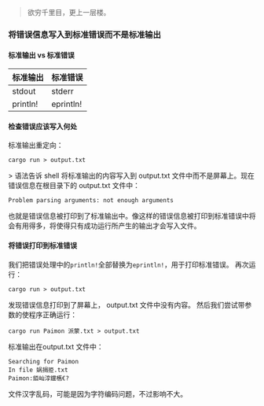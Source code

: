 > <font face = "楷体">欲穷千里目，更上一层楼。</font>

### 将错误信息写入到标准错误而不是标准输出
#### 标准输出 vs 标准错误
|标准输出 |标准错误  |
| :-     |   :--   |
| stdout |   stderr|
|println!|eprintln!|

#### 检查错误应该写入何处
标准输出重定向：
```shell
cargo run > output.txt
```
\> 语法告诉 shell 将标准输出的内容写入到 output\.txt 文件中而不是屏幕上。现在错误信息在根目录下的 output\.txt 文件中：
```
Problem parsing arguments: not enough arguments
```
也就是错误信息被打印到了标准输出中。像这样的错误信息被打印到标准错误中将会有用得多，将使得只有成功运行所产生的输出才会写入文件。

#### 将错误打印到标准错误
我们把错误处理中的`println!`全部替换为`eprintln!`，用于打印标准错误。
再次运行：
```shell
cargo run > output.txt
```
发现错误信息打印到了屏幕上， output\.txt 文件中没有内容。
然后我们尝试带参数的使程序正确运行：
```shell
cargo run Paimon 派蒙.txt > output.txt
```
标准输出在output\.txt 文件中：
```
Searching for Paimon
In file 娲捐挋.txt
Paimon:銆屾淳钂欍€?
```
文件汉字乱码，可能是因为字符编码问题，不过影响不大。